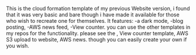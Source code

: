 This is the cloud formation template of my previous Website version, i found that it was very basic and bare though i have made it available for those who wish to recreate one for themselves. 
It features:
-a dark mode,
-blog posting,
-AWS news feed,
-View counter.
you can use the other templates in my repos for the functionality. please see the , View counter template, AWS S3 upload to website, AWS news. though you can easily create your own if you wish.
